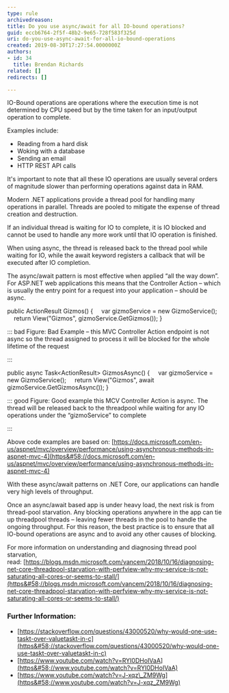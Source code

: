 ```yaml
---
type: rule
archivedreason: 
title: Do you use async/await for all IO-bound operations?
guid: eccb6764-2f5f-48b2-9e65-728f583f325d
uri: do-you-use-async-await-for-all-io-bound-operations
created: 2019-08-30T17:27:54.0000000Z
authors:
- id: 34
  title: Brendan Richards
related: []
redirects: []

---
```


IO-Bound operations are operations where the execution time is not determined by CPU speed but by the time taken for an input/output operation to complete.

Examples include:


* Reading from a hard disk
* Woking with a database
* Sending an email
* HTTP REST API calls


It's important to note that all these IO operations are usually several orders of magnitude slower than performing operations against data in RAM.

Modern .NET applications provide a thread pool for handling many operations in parallel. Threads are pooled to mitigate the expense of thread creation and destruction.

If an individual thread is waiting for IO to complete, it is IO blocked and cannot be used to handle any more work until that IO operation is finished.


<!--endintro-->

When using async, the thread is released back to the thread pool while waiting for IO, while the await keyword registers a callback that will be executed after IO completion.

The async/await pattern is most effective when applied “all the way down”. For ASP.NET web applications this means that the Controller Action – which is usually the entry point for a request into your application – should be async.

public ActionResult Gizmos()
{
    var gizmoService = new GizmoService();
    return View("Gizmos", gizmoService.GetGizmos());
}


::: bad
Figure: Bad Example – this MVC Controller Action endpoint is not async so the thread assigned to process it will be blocked for the whole lifetime of the request

:::


public async Task&lt;ActionResult&gt; GizmosAsync()
{
    var gizmoService = new GizmoService();
    return View("Gizmos", await gizmoService.GetGizmosAsync());
}


::: good
Figure: Good example this MCV Controller Action is async. The thread will be released back to the threadpool while waiting for any IO operations under the “gizmoService” to complete 

:::


Above code examples are based on:     [https://docs.microsoft.com/en-us/aspnet/mvc/overview/performance/using-asynchronous-methods-in-aspnet-mvc-4](https&#58;//docs.microsoft.com/en-us/aspnet/mvc/overview/performance/using-asynchronous-methods-in-aspnet-mvc-4)

With these async/await patterns on .NET Core, our applications can handle very high levels of throughput.

Once an async/await based app is under heavy load, the next risk is from thread-pool starvation. Any blocking operations anywhere in the app can tie up threadpool threads – leaving fewer threads in the pool to handle the ongoing throughput. For this reason, the best practice is to ensure that all IO-bound operations are async and to avoid any other causes of blocking.

For more information on understanding and diagnosing thread pool starvation, read: [https://blogs.msdn.microsoft.com/vancem/2018/10/16/diagnosing-net-core-threadpool-starvation-with-perfview-why-my-service-is-not-saturating-all-cores-or-seems-to-stall/](https&#58;//blogs.msdn.microsoft.com/vancem/2018/10/16/diagnosing-net-core-threadpool-starvation-with-perfview-why-my-service-is-not-saturating-all-cores-or-seems-to-stall/)

### Further Information:


* [https://stackoverflow.com/questions/43000520/why-would-one-use-taskt-over-valuetaskt-in-c](https&#58;//stackoverflow.com/questions/43000520/why-would-one-use-taskt-over-valuetaskt-in-c)
* [https://www.youtube.com/watch?v=RYI0DHoIVaA](https&#58;//www.youtube.com/watch?v=RYI0DHoIVaA)
* [https://www.youtube.com/watch?v=J-xqz\_ZM9Wg](https&#58;//www.youtube.com/watch?v=J-xqz_ZM9Wg)

